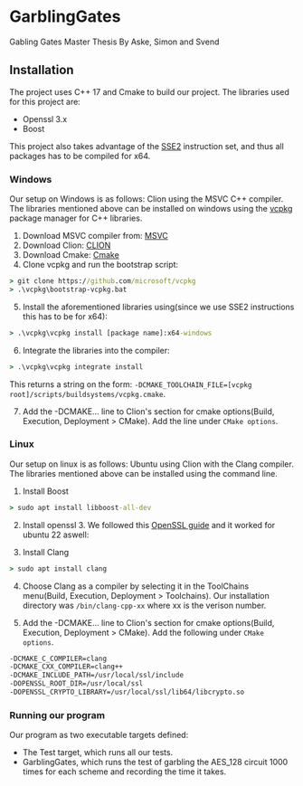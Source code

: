 # GarblingGates
Gabling Gates Master Thesis
By Aske, Simon and Svend

## Installation
The project uses C++ 17 and Cmake to build our project. The libraries used for this project are:
- Openssl 3.x
- Boost

This project also takes advantage of the [SSE2](https://en.wikipedia.org/wiki/SSE2) instruction set, and thus all packages has to be compiled for x64.

### Windows
Our setup on Windows is as follows: Clion using the MSVC C++ compiler.
The libraries mentioned above can be installed on windows using the [vcpkg](https://vcpkg.io/en/) package manager for C++ libraries.
1. Download MSVC compiler from: [MSVC](https://visualstudio.microsoft.com/vs/features/cplusplus/)
2. Download Clion: [CLION](https://www.jetbrains.com/clion/)
3. Download Cmake: [Cmake](https://cmake.org/)
4. Clone vcpkg and run the bootstrap script:
```cmd
> git clone https://github.com/microsoft/vcpkg
> .\vcpkg\bootstrap-vcpkg.bat
```
5. Install the aforementioned libraries using(since we use SSE2 instructions this has to be for x64):
```cmd
> .\vcpkg\vcpkg install [package name]:x64-windows
```
6. Integrate the libraries into the compiler:
```cmd
> .\vcpkg\vcpkg integrate install
```
This returns a string on the form: `-DCMAKE_TOOLCHAIN_FILE=[vcpkg root]/scripts/buildsystems/vcpkg.cmake`.

7. Add the -DCMAKE... line to Clion's section for cmake options(Build, Execution, Deployment > CMake). Add the line under `CMake options`.

### Linux
Our setup on linux is as follows: Ubuntu using Clion with the Clang compiler.
The libraries mentioned above can be installed using the command line.
1. Install Boost
```cmd
> sudo apt install libboost-all-dev
```
2. Install openssl 3. We followed this [OpenSSL guide](https://nextgentips.com/2022/03/23/how-to-install-openssl-3-on-ubuntu-20-04/) and it worked for ubuntu 22 aswell:
   
3. Install Clang
```cmd
> sudo apt install clang
```
4. Choose Clang as a compiler by selecting it in the ToolChains menu(Build, Execution, Deployment > Toolchains). Our installation directory was `/bin/clang-cpp-xx` where xx is the verison number.

5. Add the -DCMAKE... line to Clion's section for cmake options(Build, Execution, Deployment > CMake). Add the following under `CMake options`.
```cmd
-DCMAKE_C_COMPILER=clang
-DCMAKE_CXX_COMPILER=clang++
-DCMAKE_INCLUDE_PATH=/usr/local/ssl/include
-DOPENSSL_ROOT_DIR=/usr/local/ssl
-DOPENSSL_CRYPTO_LIBRARY=/usr/local/ssl/lib64/libcrypto.so
```
### Running our program
Our program as two executable targets defined:
- The Test target, which runs all our tests.
- GarblingGates, which runs the test of garbling the AES_128 circuit 1000 times for each scheme and recording the time it takes.